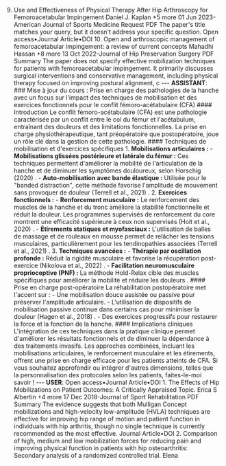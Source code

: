 9. Use and Effectiveness of Physical Therapy After Hip Arthroscopy for Femoroacetabular Impingement Daniel J. Kaplan +5 more 01 Jun 2023-American Journal of Sports Medicine Request PDF The paper's title matches your query, but it doesn't address your specific question. Open access•Journal Article•DOI 10. Open and arthroscopic management of femoroacetabular impingement: a review of current concepts Mahadhi Hassan +8 more 13 Oct 2022-Journal of Hip Preservation Surgery PDF Summary The paper does not specify effective mobilization techniques for patients with femoroacetabular impingement. It primarily discusses surgical interventions and conservative management, including physical therapy focused on improving postural alignment, c --- **ASSISTANT**: ### Mise à jour du cours : Prise en charge des pathologies de la hanche avec un focus sur l'impact des techniques de mobilisation et des exercices fonctionnels pour le conflit fémoro-acétabulaire (CFA) #### Introduction Le conflit fémoro-acétabulaire (CFA) est une pathologie caractérisée par un conflit entre le col du fémur et l'acétabulum, entraînant des douleurs et des limitations fonctionnelles. La prise en charge physiothérapeutique, tant préopératoire que postopératoire, joue un rôle clé dans la gestion de cette pathologie. #### Techniques de mobilisation et d'exercices spécifiques 1. **Mobilisations articulaires :** - **Mobilisations glissées postérieure et latérale du fémur :** Ces techniques permettent d'améliorer la mobilité de l'articulation de la hanche et de diminuer les symptômes douloureux, selon Horschig (2020) . - **Auto-mobilisation avec bande élastique :** Utilisée pour le "banded distraction", cette méthode favorise l'amplitude de mouvement sans provoquer de douleur (Terrell et al., 2021) . 2. **Exercices fonctionnels :** - **Renforcement musculaire :** Le renforcement des muscles de la hanche et du tronc améliore la stabilité fonctionnelle et réduit la douleur. Les programmes supervisés de renforcement du core montrent une efficacité supérieure à ceux non supervisés (Hoit et al., 2020) . - **Étirements statiques et myofasciaux :** L'utilisation de balles de massage et de rouleaux en mousse permet de relâcher les tensions musculaires, particulièrement pour les tendinopathies associées (Terrell et al., 2021) . 3. **Techniques avancées :** - **Thérapie par oscillation profonde :** Réduit la rigidité musculaire et favorise la récupération post-exercice (Nikolova et al., 2022) . - **Facilitation neuromusculaire proprioceptive (PNF) :** La méthode Hold-Relax cible des muscles spécifiques pour améliorer la mobilité et réduire les douleurs . #### Prise en charge post-opératoire La réhabilitation postopératoire met l'accent sur : - Une mobilisation douce assistée ou passive pour préserver l'amplitude articulaire. - L'utilisation de dispositifs de mobilisation passive continue dans certains cas pour minimiser la douleur (Hagen et al., 2018) . - Des exercices progressifs pour restaurer la force et la fonction de la hanche. #### Implications cliniques L'intégration de ces techniques dans la pratique clinique permet d'améliorer les résultats fonctionnels et de diminuer la dépendance à des traitements invasifs. Les approches combinées, incluant les mobilisations articulaires, le renforcement musculaire et les étirements, offrent une prise en charge efficace pour les patients atteints de CFA. Si vous souhaitez approfondir ou intégrer d'autres dimensions, telles que la personnalisation des protocoles selon les patients, faites-le-moi savoir ! --- **USER**: Open access•Journal Article•DOI 1. The Effects of Hip Mobilizations on Patient Outcomes: A Critically Appraised Topic. Erica S Albertin +4 more 17 Dec 2018-Journal of Sport Rehabilitation PDF Summary The evidence suggests that both Mulligan Concept mobilizations and high-velocity low-amplitude (HVLA) techniques are effective for improving hip range of motion and patient function in individuals with hip arthritis, though no single technique is currently recommended as the most effective. Journal Article•DOI 2. Comparison of high, medium and low mobilization forces for reducing pain and improving physical function in patients with hip osteoarthritis: Secondary analysis of a randomized controlled trial. Elena